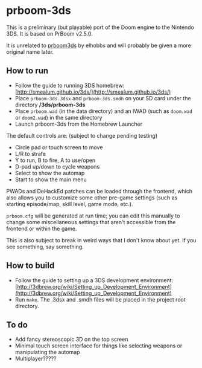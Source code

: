 # prboom-3ds

This is a preliminary (but playable) port of the Doom engine to the Nintendo 3DS. It is based on PrBoom v2.5.0.

It is unrelated to [prboom3ds](https://github.com/elhobbs/prboom3ds) by elhobbs and will probably be given a more original name later.

## How to run

- Follow the guide to running 3DS homebrew: [http://smealum.github.io/3ds/](http://smealum.github.io/3ds/)
- Place `prboom-3ds.3dsx` and `prboom-3ds.smdh` on your SD card under the directory **/3ds/prboom-3ds**
- Place `prboom.wad` (in the data directory) and an IWAD (such as `doom.wad` or `doom2.wad`) in the same directory
- Launch prboom-3ds from the Homebrew Launcher

The default controls are: (subject to change pending testing)

- Circle pad or touch screen to move
- L/R to strafe
- Y to run, B to fire, A to use/open
- D-pad up/down to cycle weapons
- Select to show the automap
- Start to show the main menu

PWADs and DeHackEd patches can be loaded through the frontend, which also allows you to customize some other pre-game settings (such as starting episode/map, skill level, game mode, etc.).

`prboom.cfg` will be generated at run time; you can edit this manually to change some miscellaneous settings that aren't accessible from the frontend or within the game.

This is also subject to break in weird ways that I don't know about yet. If you see something, say something.

## How to build

- Follow the guide to setting up a 3DS development environment: [http://3dbrew.org/wiki/Setting_up_Development_Environment](http://3dbrew.org/wiki/Setting_up_Development_Environment)
- Run `make`. The .3dsx and .smdh files will be placed in the project root directory.

## To do

- Add fancy stereoscopic 3D on the top screen
- Minimal touch screen interface for things like selecting weapons or manipulating the automap
- Multiplayer?????

